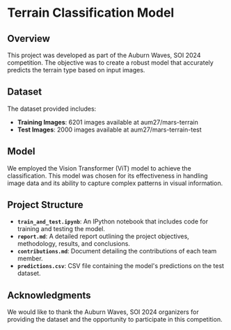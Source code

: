 # Terrain Classification Model

## Overview

This project was developed as part of the Auburn Waves, SOI 2024 competition. The objective was to create a robust model that accurately predicts the terrain type based on input images.

## Dataset

The dataset provided includes:
- **Training Images**: 6201 images available at aum27/mars-terrain
- **Test Images**: 2000 images available at aum27/mars-terrain-test

## Model

We employed the Vision Transformer (ViT) model to achieve the classification. This model was chosen for its effectiveness in handling image data and its ability to capture complex patterns in visual information.

## Project Structure

- **`train_and_test.ipynb`**: An IPython notebook that includes code for training and testing the model.
- **`report.md`**: A detailed report outlining the project objectives, methodology, results, and conclusions.
- **`contributions.md`**: Document detailing the contributions of each team member.
- **`predictions.csv`**: CSV file containing the model's predictions on the test dataset.

## Acknowledgments

We would like to thank the Auburn Waves, SOI 2024 organizers for providing the dataset and the opportunity to participate in this competition.
